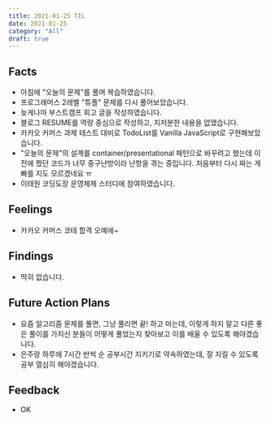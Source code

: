 ```yaml
---
title: 2021-01-25 TIL
date: 2021-01-25
category: "All"
draft: true
---
```


## Facts

- 아침에 "오늘의 문제"를 풀며 복습하였습니다.
- 프로그래머스 2레벨 "튜플" 문제를 다시 풀어보았습니다.
- 늦게나마 부스트캠프 회고 글을 작성하였습니다.
- 블로그 RESUME를 역량 중심으로 작성하고, 지저분한 내용을 없앴습니다.
- 카카오 커머스 과제 테스트 대비로 TodoList를 Vanilla JavaScript로 구현해보았습니다.
- "오늘의 문제"의 설계를 container/presentational 패턴으로 바꾸려고 했는데 이전에 짰던 코드가 너무 중구난방이라 난항을 겪는 중입니다. 처음부터 다시 짜는 게 빠를 지도 모르겠네요 ㅠ
- 이태원 코딩도장 운영체제 스터디에 참여하였습니다.

## Feelings

- 카카오 커머스 코테 합격 오예에~

## Findings

- 딱히 없습니다.

## Future Action Plans

- 요즘 알고리즘 문제를 풀면, 그냥 풀리면 끝! 하고 마는데, 이렇게 하지 말고 다른 좋은 풀이를 가지신 분들이 어떻게 풀었는지 찾아보고 이를 배울 수 있도록 해야겠습니다.
- 은주랑 하루에 7시간 반씩 순 공부시간 지키기로 약속하였는데, 잘 지킬 수 있도록 공부 열심히 해야겠습니다.

## Feedback

- OK
